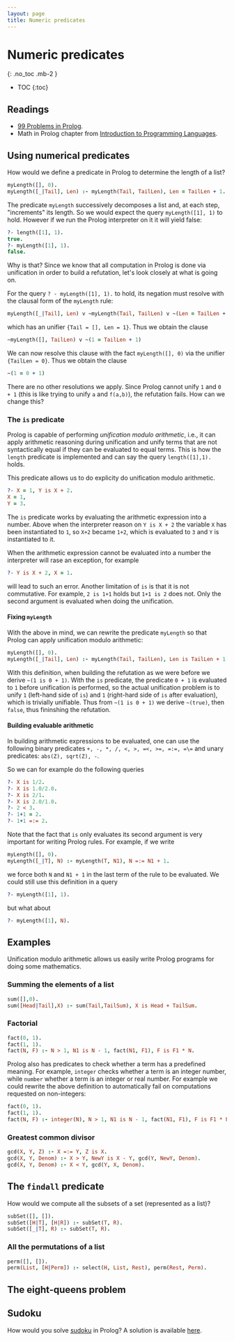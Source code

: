 ```yaml
---
layout: page
title: Numeric predicates
---
```


# Numeric predicates
{: .no_toc .mb-2 }

- TOC
{:toc}

## Readings

- [99 Problems in Prolog](https://prof.ti.bfh.ch/hew1/informatik3/prolog/p-99/).
- Math in Prolog chapter from [Introduction to Programming
  Languages](https://en.wikibooks.org/wiki/Introduction_to_Programming_Languages).

## Using numerical predicates

How would we define a predicate in Prolog to determine the length of a list?

``` prolog
myLength([], 0).
myLength([_|Tail], Len) :- myLength(Tail, TailLen), Len = TailLen + 1.
```

The predicate `myLength` successively decomposes a list and, at each step,
"increments" its length. So we would expect the query `myLength([1], 1)` to
hold. However if we run the Prolog interpreter on it it will yield false:

``` prolog
?- length([1], 1).
true.
?- myLength([1], 1).
false.
```

Why is that? Since we know that all computation in Prolog is done via
unification in order to build a refutation, let's look closely at what is going
on.

For the query `? - myLength([1], 1).` to hold, its negation must resolve with
the clausal form of the `myLength` rule:

``` prolog
myLength([_|Tail], Len) v ~myLength(Tail, TailLen) v ~(Len = TailLen + 1)
```

which has an unifier `{Tail = [], Len = 1}`. Thus we obtain the clause

``` prolog
~myLength([], TailLen) v ~(1 = TailLen + 1)
```

We can now resolve this clause with the fact `myLength([], 0)` via the unifier `{TailLen = 0}`. Thus we obtain the clause

``` prolog
~(1 = 0 + 1)
```

There are no other resolutions we apply. Since Prolog cannot unify `1` and `0 +
1` (this is like trying to unify `a` and `f(a,b)`), the refutation fails. How
can we change this?

### The `is` predicate

Prolog is capable of performing *unification modulo arithmetic*, i.e., it can
apply arithmetic reasoning during unification and unify terms that are not
syntactically equal if they can be evaluated to equal terms. This is how the
`length` predicate is implemented and can say the query `length([1],1).` holds.

This predicate allows us to do explicity do unification modulo arithmetic.

``` prolog
?- X = 1, Y is X + 2.
X = 1,
Y = 3.
```

The `is` predicate works by evaluating the arithmetic expression into a
number. Above when the interpreter reason on `Y is X + 2` the variable `X` has
been instantiated to `1`, so `X+2` became `1+2`, which is evaluated to `3` and
`Y` is instantiated to it.

When the arithmetic expression cannot be evaluated into a number the interpreter
will rase an exception, for example

``` prolog
?- Y is X + 2, X = 1.
```

will lead to such an error. Another limitation of `is` is that it is not
commutative. For example, `2 is 1+1` holds but `1+1 is 2` does not. Only the
second argument is evaluated when doing the unification.


#### Fixing `myLength`

With the above in mind, we can rewrite the predicate `myLength` so that Prolog
can apply unification modulo arithmetic:

``` prolog
myLength([], 0).
myLength([_|Tail], Len) :- myLength(Tail, TailLen), Len is TailLen + 1.
```

With this definition, when building the refutation as we were before we derive
`~(1 is 0 + 1)`. With the `is` predicate, the predicate `0 + 1` is evaluated to
`1` before unification is performed, so the actual unification problem is to
unify `1` (left-hand side of `is`) and `1` (right-hard side of `is` after
evaluation), which is trivially unifiable. Thus from `~(1 is 0 + 1)` we derive
`~(true)`, then `false`, thus fininshing the refutation.

#### Building evaluable arithmetic

In building arithmetic expressions to be evaluated, one can use the following
binary predicates `+, -, *, /, <, >, =<, >=, =:=, =\=` and unary predicates:
`abs(Z), sqrt(Z), -`.

So we can for example do the following queries

``` prolog
?- X is 1/2.
?- X is 1.0/2.0.
?- X is 2/1.
?- X is 2.0/1.0.
?- 2 < 3.
?- 1+1 = 2.
?- 1+1 =:= 2.
```

Note that the fact that `is` only evaluates its second argument is very
important for writing Prolog rules. For example, if we write

``` prolog
myLength([], 0).
myLength([_|T], N) :- myLength(T, N1), N =:= N1 + 1.
```

we force both `N` and `N1 + 1` in the last term of the rule to be evaluated. We could still use this definition in a query

``` prolog
?- myLength([1], 1).
```

but what about

``` prolog
?- myLength([1], N).
```

## Examples

Unification modulo arithmetic allows us easily write Prolog programs for doing
some mathematics.

### Summing the elements of a list

``` prolog
sum([],0).
sum([Head|Tail],X) :- sum(Tail,TailSum), X is Head + TailSum.
```

### Factorial

``` prolog
fact(0, 1).
fact(1, 1).
fact(N, F) :- N > 1, N1 is N - 1, fact(N1, F1), F is F1 * N.
```

Prolog also has predicates to check whether a term has a predefined meaning. For
example, `integer` checks whether a term is an integer number, while `number`
whether a term is an integer or real number. For example we could rewrite the above definition to automatically fail on computations requested on non-integers:

``` prolog
fact(0, 1).
fact(1, 1).
fact(N, F) :- integer(N), N > 1, N1 is N - 1, fact(N1, F1), F is F1 * N.
```

### Greatest common divisor

``` prolog
gcd(X, Y, Z) :- X =:= Y, Z is X.
gcd(X, Y, Denom) :- X > Y, NewY is X - Y, gcd(Y, NewY, Denom).
gcd(X, Y, Denom) :- X < Y, gcd(Y, X, Denom).
```

## The `findall` predicate

How would we compute all the subsets of a set (represented as a list)?

``` prolog
subSet([], []).
subSet([H|T], [H|R]) :- subSet(T, R).
subSet([_|T], R) :- subSet(T, R).
```

### All the permutations of a list

``` prolog
perm([], []).
perm(List, [H|Perm]) :- select(H, List, Rest), perm(Rest, Perm).
```

## The eight-queens problem


## Sudoku

How would you solve [sudoku](https://en.wikipedia.org/wiki/Sudoku) in Prolog? A
solution is available
[here](https://www.swi-prolog.org/pldoc/man?section=clpfd-sudoku).
